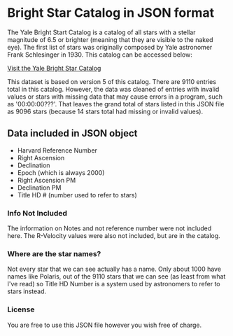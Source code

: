 # Bright Star Catalog in JSON format

The Yale Bright Start Catalog is a catalog of all stars with a stellar magnitude of 6.5 or brighter (meaning that they are visible to the naked eye).  The first list of stars was originally composed by Yale astronomer Frank Schlesinger in 1930. This catalog can be accessed below:

[Visit the Yale Bright Star Catalog](http://tdc-www.harvard.edu/catalogs/bsc5.html)


This dataset is based on version 5 of this catalog.  There are 9110 entries total in this catalog.  However, the data was cleaned of entries with invalid values or stars with missing data that may cause errors in a program, such as  '00:00:00???'.   That leaves the grand total of stars listed in this JSON file as 9096 stars (because 14 stars total had missing or invalid values). 

## Data included in JSON object

- Harvard Reference Number 
- Right Ascension
- Declination
- Epoch (which is always 2000)
- Right Ascension PM
- Declination PM
- Title HD # (number used to refer to stars)

### Info Not Included

The information on Notes and not reference number were not included here.  The R-Velocity values were also not included, but are in the catalog.

### Where are the star names?

Not every star that we can see actually has a name.  Only about 1000 have names like Polaris, out of the 9110 stars that we can see (as least from what I've read) so Title HD Number is a system used by astronomers to refer to stars instead.

### License

You are free to use this JSON file however you wish free of charge.
